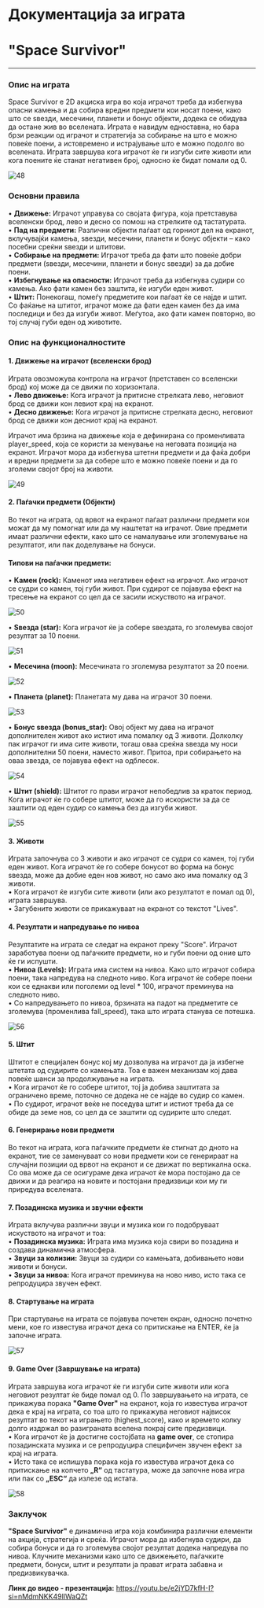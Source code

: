 # Документација за играта 
#    "Space Survivor"

--------------------------------------------------------------------------------------

### Опис на играта 
Space Survivor е 2D акциска игра во која играчот треба да избегнува опасни камења 
и да собира вредни предмети кои носат поени, како што се ѕвезди, месечини, планети и 
бонус објекти, додека се обидува да остане жив во вселената. Играта е навидум 
едноставна, но бара брзи реакции од играчот и стратегија за собирање на што е можно 
повеќе поени, а истовремено и истрајување што е можно подолго во вселената. Играта 
завршува кога играчот ќе ги изгуби сите животи или кога поените ќе станат негативен број, 
односно ќе бидат помали од 0.  

![48](https://github.com/user-attachments/assets/079a5a72-7479-4976-8d1d-f15f58252b9d)

### Основни правила   
  • **Движење:** Играчот управува со својата фигура, која претставува вселенски брод, 
лево и десно со помош на стрелките од тастатурата.  
  • **Пад на предмети:** Различни објекти паѓаат од горниот дел на екранот, вклучувајќи 
камења, ѕвезди, месечини, планети и бонус објекти – како посебни среќни ѕвезди и 
штитови.  
  • **Собирање на предмети:** Играчот треба да фати што повеќе добри предмети 
(ѕвезди, месечини, планети и бонус ѕвезди) за да добие поени.  
  • **Избегнување на опасности:** Играчот треба да избегнува судири со камења. Ако 
фати камен без заштита, ќе изгуби еден живот.  
  • **Штит:** Понекогаш, помеѓу предметите кои паѓаат ќе се најде и штит. Со фаќање на 
штитот, играчот може да фати еден камен без да има последици и без да изгуби 
живот. Меѓутоа, ако фати камен повторно, во тој случај губи еден од животите.   

### Опис на функционалностите   
#### 1. Движење на играчот (вселенски брод)  
Играта овозможува контрола на играчот (претставен со вселенски брод) кој може да се 
движи по хоризонтала.  
  • **Лево движење:** Кога играчот ја притисне стрелката лево, неговиот брод се движи 
кон левиот крај на екранот.  
  • **Десно движење:** Кога играчот ја притисне стрелката десно, неговиот брод се движи 
кон десниот крај на екранот.

Играчот има брзина на движење која е дефинирана со променливата player_speed, која се 
користи за менување на неговата позиција на екранот. Играчот мора да избегнува штетни 
предмети и да фаќа добри и вредни предмети за да собере што е можно повеќе поени и 
да го зголеми својот број на животи.  

![49](https://github.com/user-attachments/assets/9e3b85bd-dc86-4d3b-a6e7-3761086c4fcb)

#### 2. Паѓачки предмети (Објекти) 
Во текот на играта, од врвот на екранот паѓаат различни предмети кои можат да му 
помогнат или да му наштетат на играчот. Овие предмети имаат различни ефекти, како што 
се намалување или зголемување на резултатот, или пак доделување на бонуси. 
#### Типови на паѓачки предмети: 
  • **Камен (rock):** Каменот има негативен ефект на играчот. Ако играчот се судри со 
камен, тој губи живот. При судирот се појавува ефект на тресење на екранот со цел 
да се засили искуството на играчот.  

![50](https://github.com/user-attachments/assets/77b5875d-caf6-4fe2-a557-760759bc9472)

  • **Ѕвезда (star):** Кога играчот ќе ја собере ѕвездата, го зголемува својот резултат за 10 
поени.   

![51](https://github.com/user-attachments/assets/6893f2fc-95ee-4c07-9b09-9353d892716c)
               
  • **Месечина (moon):** Месечината го зголемува резултатот за 20 поени.  

![52](https://github.com/user-attachments/assets/6844164d-7cb4-4c2a-97f5-38bced5946bf)
                                                                                                                                    
  • **Планета (planet):** Планетата му дава на играчот 30 поени.  

![53](https://github.com/user-attachments/assets/2c05fa48-33fd-4835-8a96-d867ffbc713d)

  • **Бонус ѕвезда (bonus_star):** Овој објект му дава на играчот дополнителен живот ако 
истиот има помалку од 3 животи. Долколку пак играчот ги има сите животи, тогаш 
оваа среќна ѕвезда му носи дополнителни 50 поени, наместо живот. 
Притоа, при собирањето на оваа звезда, се појавува ефект на одблесок.  

![54](https://github.com/user-attachments/assets/570b4bbc-84c7-4d1c-84b0-fa491b7472ae)
                                                                                                                                
  • **Штит (shield):** Штитот го прави играчот непобедлив за краток период. Кога играчот 
ќе го собере штитот, може да го искористи за да се заштити од еден судир со 
камења без да изгуби живот.  

![55](https://github.com/user-attachments/assets/961312af-27fe-446f-be58-55067523b8ef)


#### 3. Животи 
Играта започнува со 3 животи и ако играчот се судри со камен, тој губи еден живот. 
Кога играчот ќе го собере бонусот во форма на бонус ѕвезда, може да добие еден нов 
живот, но само ако има помалку од 3 животи.  
• Кога играчот ќе изгуби сите животи (или ако резултатот е помал од 0), играта 
завршува.  
• Загубените животи се прикажуваат на екранот со текстот "Lives".  

#### 4. Резултати и напредување по нивоа 
Резултатите на играта се следат на екранот преку "Score". Играчот заработува поени од 
паѓачките предмети, но и губи поени од оние што ќе ги испушти.  
  • **Нивоа (Levels):** Играта има систем на нивоа. Како што играчот собира поени, така 
напредува на следното ниво. Кога играчот ќе собере поени кои се еднакви или 
поголеми од level * 100, играчот преминува на следното ниво.  
  • Со напредувањето по нивоа, брзината на падот на предметите се зголемува 
(променлива fall_speed), така што играта станува се потешка.   

![56](https://github.com/user-attachments/assets/25440486-4483-4198-b69d-426d7fba80a4)


#### 5. Штит 
Штитот е специјален бонус кој му дозволува на играчот да ја избегне штетата од 
судирите со камењата. Тоа е важен механизам кој дава повеќе шанси за продолжување на 
играта.  
  • Кога играчот ќе го собере штитот, тој ја добива заштитата за ограничено време, 
поточно се додека не се најде во судир со камен.   
  • По судирот, играчот веќе не поседува штит и истиот треба да се обиде да земе нов, 
со цел да се заштити од судирите што следат.  

#### 6. Генерирање нови предмети 
Во текот на играта, кога паѓачките предмети ќе стигнат до дното на екранот, тие се 
заменуваат со нови предмети кои се генерираат на случајни позиции од врвот на екранот 
и се движат по вертикална оска. Со ова може да се осигураме дека играчот ќе мора 
постојано да се движи и да реагира на новите и постојани предизвици кои му ги 
приредува вселената.  

#### 7. Позадинска музика и звучни ефекти 
Играта вклучува различни звуци и музика кои го подобруваат искуството на играчот и тоа:   
  • **Позадинска музика:** Играта има музика која свири во позадина и создава 
динамична атмосфера.  
  • **Звуци за колизии:** Звуци за судири со камењата, добивањето нови животи и 
бонуси.  
  • **Звуци за нивоа:** Кога играчот преминува на ново ниво, исто така се репродуцира 
звучен ефект.  

#### 8. Стартување на играта 
При стартување на играта се појавува почетен екран, односно почетно мени, кое го 
известува играчот дека со притискање на ENTER, ќе ја започне играта.   

![57](https://github.com/user-attachments/assets/ab325d88-d9e0-4445-a78d-fa3dd883b238)

#### 9. Game Over (Завршување на играта) 
Играта завршува кога играчот ќе ги изгуби сите животи или кога неговиот резултат 
ќе биде помал од 0. По завршувањето на играта, се прикажува порака **"Game Over"** на 
екранот, која го известува играчот дека е крај на играта, со тоа што го прикажува 
неговиот највисок резултат во текот на играњето (highest_score), како и времето колку 
долго издржал во разиграната вселена покрај сите предизвици.  
  • Кога играчот ќе ја достигне состојбата на **game over**, се стопира позадинската 
музика и се репродуцира специфичен звучен ефект за крај на играта.  
  • Исто така се испишува порака која го известува играчот дека со притискање на 
копчето **„R“** од тастатура, може да започне нова игра или пак со **„ESC“** да излезе 
од истата.   

![58](https://github.com/user-attachments/assets/076a6970-79d1-4d69-98eb-2145a9a1abf0)

### Заклучок 
**"Space Survivor"** е динамична игра која комбинира различни елементи на акција, 
стратегија и среќа. Играчот мора да избегнува судири, да собира бонуси и да го зголемува 
својот резултат додека напредува по нивоа. Клучните механизми како што се движењето, 
паѓачките предмети, бонуси, штит и резултати ја прават играта забавна и предизвикувачка. 

**Линк до видео - презентација:** https://youtu.be/e2jYD7kfH-I?si=nMdmNKK49lIWaQZt 
